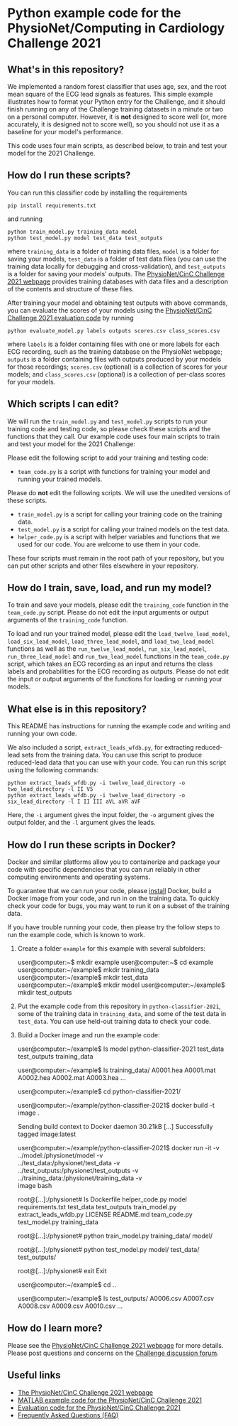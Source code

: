# Python example code for the PhysioNet/Computing in Cardiology Challenge 2021

## What's in this repository?

We implemented a random forest classifier that uses age, sex, and the root mean square of the ECG lead signals as features. This simple example illustrates how to format your Python entry for the Challenge, and it should finish running on any of the Challenge training datasets in a minute or two on a personal computer. However, it is **not** designed to score well (or, more accurately, it is designed not to score well), so you should not use it as a baseline for your model's performance.

This code uses four main scripts, as described below, to train and test your model for the 2021 Challenge.

## How do I run these scripts?

You can run this classifier code by installing the requirements

    pip install requirements.txt

and running

    python train_model.py training_data model
    python test_model.py model test_data test_outputs

where `training_data` is a folder of training data files, `model` is a folder for saving your models, `test_data` is a folder of test data files (you can use the training data locally for debugging and cross-validation), and `test_outputs` is a folder for saving your models' outputs. The [PhysioNet/CinC Challenge 2021 webpage](https://physionetchallenges.org/2021/) provides training databases with data files and a description of the contents and structure of these files.

After training your model and obtaining test outputs with above commands, you can evaluate the scores of your models using the [PhysioNet/CinC Challenge 2021 evaluation code](https://github.com/physionetchallenges/evaluation-2021) by running

    python evaluate_model.py labels outputs scores.csv class_scores.csv

where `labels` is a folder containing files with one or more labels for each ECG recording, such as the training database on the PhysioNet webpage; `outputs` is a folder containing files with outputs produced by your models for those recordings; `scores.csv` (optional) is a collection of scores for your models; and `class_scores.csv` (optional) is a collection of per-class scores for your models.

## Which scripts I can edit?

We will run the `train_model.py` and `test_model.py` scripts to run your training code and testing code, so please check these scripts and the functions that they call.
Our example code uses four main scripts to train and test your model for the 2021 Challenge:

Please edit the following script to add your training and testing code:

* `team_code.py` is a script with functions for training your model and running your trained models.

Please do **not** edit the following scripts. We will use the unedited versions of these scripts.

* `train_model.py` is a script for calling your training code on the training data.
* `test_model.py` is a script for calling your trained models on the test data.
* `helper_code.py` is a script with helper variables and functions that we used for our code. You are welcome to use them in your code.

These four scripts must remain in the root path of your repository, but you can put other scripts and other files elsewhere in your repository.

## How do I train, save, load, and run my model?

To train and save your models, please edit the `training_code` function in the `team_code.py` script. Please do not edit the input arguments or output arguments of the `training_code` function.

To load and run your trained model, please edit the `load_twelve_lead_model`, `load_six_lead_model`, `load_three_lead_model`, and `load_two_lead_model` functions as well as the `run_twelve_lead_model`, `run_six_lead_model`, `run_three_lead_model` and `run_two_lead_model` functions in the `team_code.py` script, which takes an ECG recording as an input and returns the class labels and probabilities for the ECG recording as outputs. Please do not edit the input or output arguments of the functions for loading or running your models.

## What else is in this repository?

This README has instructions for running the example code and writing and running your own code.

We also included a script, `extract_leads_wfdb.py`, for extracting reduced-lead sets from the training data. You can use this script to produce reduced-lead data that you can use with your code. You can run this script using the following commands:

    python extract_leads_wfdb.py -i twelve_lead_directory -o two_lead_directory -l II V5 
    python extract_leads_wfdb.py -i twelve_lead_directory -o six_lead_directory -l I II III aVL aVR aVF 

Here, the `-i` argument gives the input folder, the `-o` argument gives the output folder, and the `-l` argument gives the leads.

## How do I run these scripts in Docker?

Docker and similar platforms allow you to containerize and package your code with specific dependencies that you can run reliably in other computing environments and operating systems.

To guarantee that we can run your code, please [install](https://docs.docker.com/get-docker/) Docker, build a Docker image from your code, and run in on the training data. To quickly check your code for bugs, you may want to run it on a subset of the training data.

If you have trouble running your code, then please try the follow steps to run the example code, which is known to work.

1. Create a folder `example` for this example with several subfolders:

    user@computer:~$ mkdir example
    user@computer:~$ cd example
    user@computer:~/example$ mkdir training_data
    user@computer:~/example$ mkdir test_data
    user@computer:~/example$ mkdir model
    user@computer:~/example$ mkdir test_outputs

2. Put the example code from this repository in `python-classifier-2021`, some of the training data in `training_data`, and some of the test data in `test_data`. You can use held-out training data to check your code.

3. Build a Docker image and run the example code:

    user@computer:~/example$ ls
    model  python-classifier-2021  test_data  test_outputs  training_data

    user@computer:~/example$ ls training_data/
    A0001.hea  A0001.mat  A0002.hea  A0002.mat  A0003.hea  ...

    user@computer:~/example$ cd python-classifier-2021/

    user@computer:~/example/python-classifier-2021$ docker build -t image .

    Sending build context to Docker daemon  30.21kB
    [...]
    Successfully tagged image:latest

    user@computer:~/example/python-classifier-2021$ docker run -it -v \
        ../model:/physionet/model -v \
        ../test_data:/physionet/test_data -v \
        ../test_outputs:/physionet/test_outputs -v \
        ../training_data:/physionet/training_data -v \
        image bash

    root@[...]:/physionet# ls
        Dockerfile             helper_code.py  model      requirements.txt  test_data      test_outputs   train_model.py
        extract_leads_wfdb.py  LICENSE         README.md  team_code.py      test_model.py  training_data

    root@[...]:/physionet# python train_model.py training_data/ model/

    root@[...]:/physionet# python test_model.py model/ test_data/ test_outputs/

    root@[...]:/physionet# exit
    Exit

    user@computer:~/example$ cd ..

    user@computer:~/example$ ls test_outputs/
    A0006.csv  A0007.csv  A0008.csv  A0009.csv  A0010.csv  ...

## How do I learn more?

Please see the [PhysioNet/CinC Challenge 2021 webpage](https://physionetchallenges.org/2021/) for more details. Please post questions and concerns on the [Challenge discussion forum](https://groups.google.com/forum/#!forum/physionet-challenges).

## Useful links

* [The PhysioNet/CinC Challenge 2021 webpage](https://physionetchallenges.org/2021/)
* [MATLAB example code for the PhysioNet/CinC Challenge 2021](https://github.com/physionetchallenges/matlab-classifier-2021)
* [Evaluation code for the PhysioNet/CinC Challenge 2021](https://github.com/physionetchallenges/evaluation-2021)
* [Frequently Asked Questions (FAQ)](https://physionetchallenges.org/faq/)
